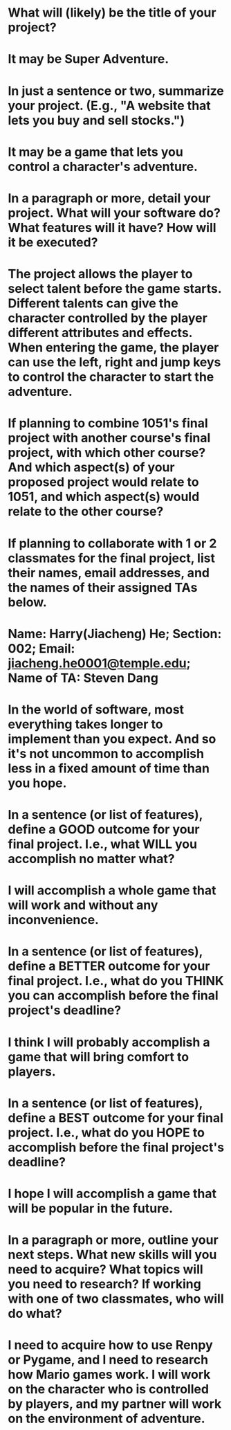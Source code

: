 # What will (likely) be the title of your project?
# It may be Super Adventure.
# In just a sentence or two, summarize your project. (E.g., "A website that lets you buy and sell stocks.")
# It may be a game that lets you control a character's adventure.
# In a paragraph or more, detail your project. What will your software do? What features will it have? How will it be executed?
# The project allows the player to select talent before the game starts. Different talents can give the character controlled by the player different attributes and effects. When entering the game, the player can use the left, right and jump keys to control the character to start the adventure.
# If planning to combine 1051's final project with another course's final project, with which other course? And which aspect(s) of your proposed project would relate to 1051, and which aspect(s) would relate to the other course?
# 
# If planning to collaborate with 1 or 2 classmates for the final project, list their names, email addresses, and the names of their assigned TAs below.
# Name: Harry(Jiacheng) He; Section: 002; Email: jiacheng.he0001@temple.edu; Name of TA: Steven Dang
# In the world of software, most everything takes longer to implement than you expect. And so it's not uncommon to accomplish less in a fixed amount of time than you hope.
# In a sentence (or list of features), define a GOOD outcome for your final project. I.e., what WILL you accomplish no matter what?
# I will accomplish a whole game that will work and without any inconvenience.
# In a sentence (or list of features), define a BETTER outcome for your final project. I.e., what do you THINK you can accomplish before the final project's deadline?
# I think I will probably accomplish a game that will bring comfort to players.
# In a sentence (or list of features), define a BEST outcome for your final project. I.e., what do you HOPE to accomplish before the final project's deadline?
# I hope I will accomplish a game that will be popular in the future.
# In a paragraph or more, outline your next steps. What new skills will you need to acquire? What topics will you need to research? If working with one of two classmates, who will do what?
# I need to acquire how to use Renpy or Pygame, and I need to research how Mario games work. I will work on the character who is controlled by players, and my partner will work on the environment of adventure.
